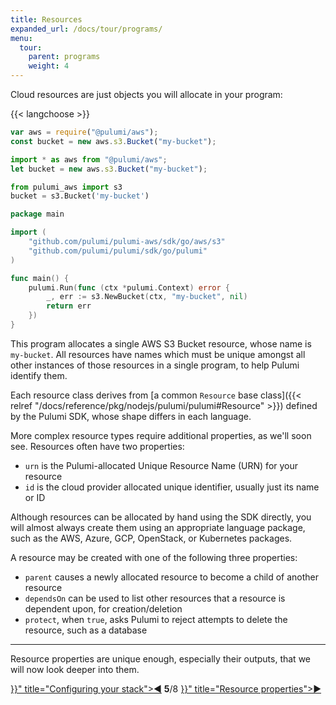 ```yaml
---
title: Resources
expanded_url: /docs/tour/programs/
menu:
  tour:
    parent: programs
    weight: 4
---
```


Cloud resources are just objects you will allocate in your program:

{{< langchoose >}}

```javascript
var aws = require("@pulumi/aws");
const bucket = new aws.s3.Bucket("my-bucket");
```

```typescript
import * as aws from "@pulumi/aws";
let bucket = new aws.s3.Bucket("my-bucket");
```

```python
from pulumi_aws import s3
bucket = s3.Bucket('my-bucket')
```

```go
package main

import (
    "github.com/pulumi/pulumi-aws/sdk/go/aws/s3"
    "github.com/pulumi/pulumi/sdk/go/pulumi"
)

func main() {
    pulumi.Run(func (ctx *pulumi.Context) error {
        _, err := s3.NewBucket(ctx, "my-bucket", nil)
        return err
    })
}
```

This program allocates a single AWS S3 Bucket resource, whose name is `my-bucket`.  All resources have names which must
be unique amongst all other instances of those resources in a single program, to help Pulumi identify them.

Each resource class derives from
[a common `Resource` base class]({{< relref "/docs/reference/pkg/nodejs/pulumi/pulumi#Resource" >}}) defined by the Pulumi SDK,
whose shape differs in each language.

More complex resource types require additional properties, as we'll soon see.  Resources often have two properties:

* `urn` is the Pulumi-allocated Unique Resource Name (URN) for your resource
* `id` is the cloud provider allocated unique identifier, usually just its name or ID

Although resources can be allocated by hand using the SDK directly, you will almost always create them using an
appropriate language package, such as the AWS, Azure, GCP, OpenStack, or Kubernetes packages.

A resource may be created with one of the following three properties:

* `parent` causes a newly allocated resource to become a child of another resource
* `dependsOn` can be used to list other resources that a resource is dependent upon, for creation/deletion
* `protect`, when `true`, asks Pulumi to reject attempts to delete the resource, such as a database

***

Resource properties are unique enough, especially their outputs, that we will now look deeper into them.

<div class="tour-nav">
    <a class="tour-button enabled" href="{{< relref "programs-configuring.md" >}}" title="Configuring your stack">◀</a>
    <span class="tour-index"><strong>5</strong>/8</span>
    <a class="tour-button enabled" href="{{< relref "programs-properties.md" >}}" title="Resource properties">▶</a>
</div>
